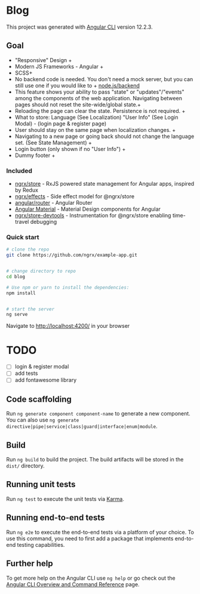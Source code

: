 # Blog

This project was generated with [Angular CLI](https://github.com/angular/angular-cli) version 12.2.3.

## Goal

 - "Responsive" Design +
 - Modern JS Frameworks - Angular +
 - SCSS+
 - No backend code is needed. You don't need a mock server, but you can still use one if you would like to +  [node.js/backend](https://github.com/ozdesburak/rxjsExample-1--Backend)
 - This feature shows your ability to pass "state" or "updates"/"events" among the components of the web application. Navigating between pages should not reset the site-wide/global state.+
 - Reloading the page can clear the state. Persistence is not required. +
 - What to store: Language (See Localization) "User Info" (See Login Modal)  - (login page & register page)
 - User should stay on the same page when localization changes. +
 - Navigating to a new page or going back should not change the language set. (See State Management) +
 - Login button (only shown if no "User Info") +
 - Dummy footer +

### Included
 - [ngrx/store](https://github.com/ngrx/store) - RxJS powered state management for Angular apps, inspired by Redux
 - [ngrx/effects](https://github.com/ngrx/effects) - Side effect model for @ngrx/store
 - [angular/router](https://github.com/angular/angular) - Angular Router
 - [Angular Material](https://material.angular.io) - Material Design components for Angular
 - [ngrx/store-devtools](https://github.com/ngrx/store-devtools) - Instrumentation for @ngrx/store enabling time-travel debugging

### Quick start

```bash
# clone the repo
git clone https://github.com/ngrx/example-app.git


# change directory to repo
cd blog

# Use npm or yarn to install the dependencies:
npm install


# start the server
ng serve
```

Navigate to [http://localhost:4200/](http://localhost:4200/) in your browser

# TODO
- [ ] login & register modal
- [ ] add tests
- [ ] add fontawesome library

## Code scaffolding

Run `ng generate component component-name` to generate a new component. You can also use `ng generate directive|pipe|service|class|guard|interface|enum|module`.

## Build

Run `ng build` to build the project. The build artifacts will be stored in the `dist/` directory.

## Running unit tests

Run `ng test` to execute the unit tests via [Karma](https://karma-runner.github.io).

## Running end-to-end tests

Run `ng e2e` to execute the end-to-end tests via a platform of your choice. To use this command, you need to first add a package that implements end-to-end testing capabilities.

## Further help

To get more help on the Angular CLI use `ng help` or go check out the [Angular CLI Overview and Command Reference](https://angular.io/cli) page.
